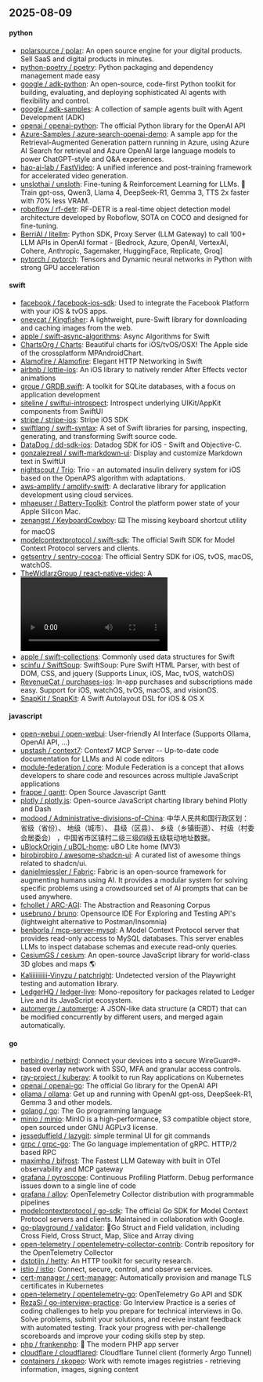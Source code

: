 ## 2025-08-09

#### python
* [polarsource / polar](https://github.com/polarsource/polar): An open source engine for your digital products. Sell SaaS and digital products in minutes.
* [python-poetry / poetry](https://github.com/python-poetry/poetry): Python packaging and dependency management made easy
* [google / adk-python](https://github.com/google/adk-python): An open-source, code-first Python toolkit for building, evaluating, and deploying sophisticated AI agents with flexibility and control.
* [google / adk-samples](https://github.com/google/adk-samples): A collection of sample agents built with Agent Development (ADK)
* [openai / openai-python](https://github.com/openai/openai-python): The official Python library for the OpenAI API
* [Azure-Samples / azure-search-openai-demo](https://github.com/Azure-Samples/azure-search-openai-demo): A sample app for the Retrieval-Augmented Generation pattern running in Azure, using Azure AI Search for retrieval and Azure OpenAI large language models to power ChatGPT-style and Q&A experiences.
* [hao-ai-lab / FastVideo](https://github.com/hao-ai-lab/FastVideo): A unified inference and post-training framework for accelerated video generation.
* [unslothai / unsloth](https://github.com/unslothai/unsloth): Fine-tuning & Reinforcement Learning for LLMs. 🦥 Train gpt-oss, Qwen3, Llama 4, DeepSeek-R1, Gemma 3, TTS 2x faster with 70% less VRAM.
* [roboflow / rf-detr](https://github.com/roboflow/rf-detr): RF-DETR is a real-time object detection model architecture developed by Roboflow, SOTA on COCO and designed for fine-tuning.
* [BerriAI / litellm](https://github.com/BerriAI/litellm): Python SDK, Proxy Server (LLM Gateway) to call 100+ LLM APIs in OpenAI format - [Bedrock, Azure, OpenAI, VertexAI, Cohere, Anthropic, Sagemaker, HuggingFace, Replicate, Groq]
* [pytorch / pytorch](https://github.com/pytorch/pytorch): Tensors and Dynamic neural networks in Python with strong GPU acceleration

#### swift
* [facebook / facebook-ios-sdk](https://github.com/facebook/facebook-ios-sdk): Used to integrate the Facebook Platform with your iOS & tvOS apps.
* [onevcat / Kingfisher](https://github.com/onevcat/Kingfisher): A lightweight, pure-Swift library for downloading and caching images from the web.
* [apple / swift-async-algorithms](https://github.com/apple/swift-async-algorithms): Async Algorithms for Swift
* [ChartsOrg / Charts](https://github.com/ChartsOrg/Charts): Beautiful charts for iOS/tvOS/OSX! The Apple side of the crossplatform MPAndroidChart.
* [Alamofire / Alamofire](https://github.com/Alamofire/Alamofire): Elegant HTTP Networking in Swift
* [airbnb / lottie-ios](https://github.com/airbnb/lottie-ios): An iOS library to natively render After Effects vector animations
* [groue / GRDB.swift](https://github.com/groue/GRDB.swift): A toolkit for SQLite databases, with a focus on application development
* [siteline / swiftui-introspect](https://github.com/siteline/swiftui-introspect): Introspect underlying UIKit/AppKit components from SwiftUI
* [stripe / stripe-ios](https://github.com/stripe/stripe-ios): Stripe iOS SDK
* [swiftlang / swift-syntax](https://github.com/swiftlang/swift-syntax): A set of Swift libraries for parsing, inspecting, generating, and transforming Swift source code.
* [DataDog / dd-sdk-ios](https://github.com/DataDog/dd-sdk-ios): Datadog SDK for iOS - Swift and Objective-C.
* [gonzalezreal / swift-markdown-ui](https://github.com/gonzalezreal/swift-markdown-ui): Display and customize Markdown text in SwiftUI
* [nightscout / Trio](https://github.com/nightscout/Trio): Trio - an automated insulin delivery system for iOS based on the OpenAPS algorithm with adaptations.
* [aws-amplify / amplify-swift](https://github.com/aws-amplify/amplify-swift): A declarative library for application development using cloud services.
* [mhaeuser / Battery-Toolkit](https://github.com/mhaeuser/Battery-Toolkit): Control the platform power state of your Apple Silicon Mac.
* [zenangst / KeyboardCowboy](https://github.com/zenangst/KeyboardCowboy): ⌨️ The missing keyboard shortcut utility for macOS
* [modelcontextprotocol / swift-sdk](https://github.com/modelcontextprotocol/swift-sdk): The official Swift SDK for Model Context Protocol servers and clients.
* [getsentry / sentry-cocoa](https://github.com/getsentry/sentry-cocoa): The official Sentry SDK for iOS, tvOS, macOS, watchOS.
* [TheWidlarzGroup / react-native-video](https://github.com/TheWidlarzGroup/react-native-video): A <Video /> component for react-native
* [apple / swift-collections](https://github.com/apple/swift-collections): Commonly used data structures for Swift
* [scinfu / SwiftSoup](https://github.com/scinfu/SwiftSoup): SwiftSoup: Pure Swift HTML Parser, with best of DOM, CSS, and jquery (Supports Linux, iOS, Mac, tvOS, watchOS)
* [RevenueCat / purchases-ios](https://github.com/RevenueCat/purchases-ios): In-app purchases and subscriptions made easy. Support for iOS, watchOS, tvOS, macOS, and visionOS.
* [SnapKit / SnapKit](https://github.com/SnapKit/SnapKit): A Swift Autolayout DSL for iOS & OS X

#### javascript
* [open-webui / open-webui](https://github.com/open-webui/open-webui): User-friendly AI Interface (Supports Ollama, OpenAI API, ...)
* [upstash / context7](https://github.com/upstash/context7): Context7 MCP Server -- Up-to-date code documentation for LLMs and AI code editors
* [module-federation / core](https://github.com/module-federation/core): Module Federation is a concept that allows developers to share code and resources across multiple JavaScript applications
* [frappe / gantt](https://github.com/frappe/gantt): Open Source Javascript Gantt
* [plotly / plotly.js](https://github.com/plotly/plotly.js): Open-source JavaScript charting library behind Plotly and Dash
* [modood / Administrative-divisions-of-China](https://github.com/modood/Administrative-divisions-of-China): 中华人民共和国行政区划：省级（省份）、 地级（城市）、 县级（区县）、 乡级（乡镇街道）、 村级（村委会居委会） ，中国省市区镇村二级三级四级五级联动地址数据。
* [uBlockOrigin / uBOL-home](https://github.com/uBlockOrigin/uBOL-home): uBO Lite home (MV3)
* [birobirobiro / awesome-shadcn-ui](https://github.com/birobirobiro/awesome-shadcn-ui): A curated list of awesome things related to shadcn/ui.
* [danielmiessler / Fabric](https://github.com/danielmiessler/Fabric): Fabric is an open-source framework for augmenting humans using AI. It provides a modular system for solving specific problems using a crowdsourced set of AI prompts that can be used anywhere.
* [fchollet / ARC-AGI](https://github.com/fchollet/ARC-AGI): The Abstraction and Reasoning Corpus
* [usebruno / bruno](https://github.com/usebruno/bruno): Opensource IDE For Exploring and Testing API's (lightweight alternative to Postman/Insomnia)
* [benborla / mcp-server-mysql](https://github.com/benborla/mcp-server-mysql): A Model Context Protocol server that provides read-only access to MySQL databases. This server enables LLMs to inspect database schemas and execute read-only queries.
* [CesiumGS / cesium](https://github.com/CesiumGS/cesium): An open-source JavaScript library for world-class 3D globes and maps 🌎
* [Kaliiiiiiiiii-Vinyzu / patchright](https://github.com/Kaliiiiiiiiii-Vinyzu/patchright): Undetected version of the Playwright testing and automation library.
* [LedgerHQ / ledger-live](https://github.com/LedgerHQ/ledger-live): Mono-repository for packages related to Ledger Live and its JavaScript ecosystem.
* [automerge / automerge](https://github.com/automerge/automerge): A JSON-like data structure (a CRDT) that can be modified concurrently by different users, and merged again automatically.

#### go
* [netbirdio / netbird](https://github.com/netbirdio/netbird): Connect your devices into a secure WireGuard®-based overlay network with SSO, MFA and granular access controls.
* [ray-project / kuberay](https://github.com/ray-project/kuberay): A toolkit to run Ray applications on Kubernetes
* [openai / openai-go](https://github.com/openai/openai-go): The official Go library for the OpenAI API
* [ollama / ollama](https://github.com/ollama/ollama): Get up and running with OpenAI gpt-oss, DeepSeek-R1, Gemma 3 and other models.
* [golang / go](https://github.com/golang/go): The Go programming language
* [minio / minio](https://github.com/minio/minio): MinIO is a high-performance, S3 compatible object store, open sourced under GNU AGPLv3 license.
* [jesseduffield / lazygit](https://github.com/jesseduffield/lazygit): simple terminal UI for git commands
* [grpc / grpc-go](https://github.com/grpc/grpc-go): The Go language implementation of gRPC. HTTP/2 based RPC
* [maximhq / bifrost](https://github.com/maximhq/bifrost): The Fastest LLM Gateway with built in OTel observability and MCP gateway
* [grafana / pyroscope](https://github.com/grafana/pyroscope): Continuous Profiling Platform. Debug performance issues down to a single line of code
* [grafana / alloy](https://github.com/grafana/alloy): OpenTelemetry Collector distribution with programmable pipelines
* [modelcontextprotocol / go-sdk](https://github.com/modelcontextprotocol/go-sdk): The official Go SDK for Model Context Protocol servers and clients. Maintained in collaboration with Google.
* [go-playground / validator](https://github.com/go-playground/validator): 💯Go Struct and Field validation, including Cross Field, Cross Struct, Map, Slice and Array diving
* [open-telemetry / opentelemetry-collector-contrib](https://github.com/open-telemetry/opentelemetry-collector-contrib): Contrib repository for the OpenTelemetry Collector
* [dstotijn / hetty](https://github.com/dstotijn/hetty): An HTTP toolkit for security research.
* [istio / istio](https://github.com/istio/istio): Connect, secure, control, and observe services.
* [cert-manager / cert-manager](https://github.com/cert-manager/cert-manager): Automatically provision and manage TLS certificates in Kubernetes
* [open-telemetry / opentelemetry-go](https://github.com/open-telemetry/opentelemetry-go): OpenTelemetry Go API and SDK
* [RezaSi / go-interview-practice](https://github.com/RezaSi/go-interview-practice): Go Interview Practice is a series of coding challenges to help you prepare for technical interviews in Go. Solve problems, submit your solutions, and receive instant feedback with automated testing. Track your progress with per-challenge scoreboards and improve your coding skills step by step.
* [php / frankenphp](https://github.com/php/frankenphp): 🧟 The modern PHP app server
* [cloudflare / cloudflared](https://github.com/cloudflare/cloudflared): Cloudflare Tunnel client (formerly Argo Tunnel)
* [containers / skopeo](https://github.com/containers/skopeo): Work with remote images registries - retrieving information, images, signing content
